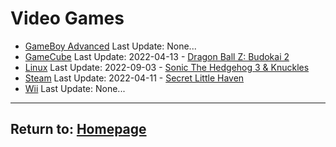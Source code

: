 # Video Games

- [GameBoy Advanced](/Games/GameBoy-Advance/GBA-index) Last Update: None...
- [GameCube](/Games/GameCube/gamecube-index) Last Update: 2022-04-13 - [Dragon Ball Z: Budokai 2](/Games/GameCube/DBZBudokai2)
- [Linux](/Games/Linux/linux-index) Last Update: 2022-09-03 - [Sonic The Hedgehog 3 & Knuckles](/Games/Linux/SonicTheHedgehog3&Knuckles)
- [Steam](/Games/Steam/steam-index) Last Update: 2022-04-11 - [Secret Little Haven](/Games/Steam/SecretLittleHaven)
- [Wii](/Games/Wii/wii-index) Last Update: None...

* * *
## Return to: [Homepage](/index)